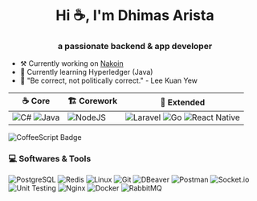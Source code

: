 <h1 align="center">Hi ☕, I'm Dhimas Arista</h1>
<h3 align="center">a passionate backend & app developer</h3>

- ⚒️ Currently working on [Nakoin](https://github.com/dhimasarista/nakoin)
- 🌱 Currently learning Hyperledger (Java)
- 🧠 "Be correct, not politically correct." - Lee Kuan Yew


| ☕ Core | 🏗️ Corework | 🌱 Extended |
|-------------------------|----------------------|----------------------|
| ![C#](https://custom-icon-badges.demolab.com/badge/CSharp-%23E0559F.svg?logo=cshrp&logoColor=white&style=flat-square) ![Java](https://img.shields.io/badge/Java-%23F1413D.svg?logo=coffeescript&logoColor=white&style=flat-square) | ![NodeJS](https://img.shields.io/badge/NodeJS-339933.svg?logo=node.js&logoColor=white&style=flat-square) | ![Laravel](https://img.shields.io/badge/Laravel-EB6A4A?logo=laravel&logoColor=white&style=flat-square) ![Go](https://img.shields.io/badge/Golang-%2300ADD8.svg?logo=go&logoColor=white&style=flat-square)  ![React Native](https://img.shields.io/badge/React%20Native-20232A?logo=react&logoColor=61DAFB&style=flat-square) |

![CoffeeScript Badge](https://img.shields.io/badge/CoffeeScript-2F2625?logo=coffeescript&logoColor=fff&style=flat-square)

### 💻 Softwares & Tools
![PostgreSQL](https://img.shields.io/badge/PostgreSQL-0056A3?logo=postgresql&logoColor=white)
![Redis](https://img.shields.io/badge/Redis-ED5454?logo=redis&logoColor=white)
![Linux](https://img.shields.io/badge/Linux-%23FCC624?logo=linux&logoColor=black)
![Git](https://img.shields.io/badge/Git-%23F1502F?logo=git&logoColor=white)
![DBeaver](https://img.shields.io/badge/DBeaver-%234A90E2?logo=dbeaver&logoColor=white)
![Postman](https://img.shields.io/badge/Postman-%23FF6C37?logo=postman&logoColor=white)
![Socket.io](https://img.shields.io/badge/SocketIO-%23B0B0B0?logo=socketdotio&logoColor=black&color=white)
![Unit Testing](https://img.shields.io/badge/Unit%20Testing-%23FF5722?logo=jest&logoColor=white)
![Nginx](https://img.shields.io/badge/Nginx-%23009639?logo=nginx&logoColor=white)
![Docker](https://img.shields.io/badge/Docker-%232496ED?logo=docker&logoColor=white)
![RabbitMQ](https://img.shields.io/badge/RabbitMQ-%23FF6600?logo=rabbitmq&logoColor=white)

<!--
![MSSQL](https://custom-icon-badges.demolab.com/badge/MSSQL-EB5A5A.svg?logo=mssql&logoColor=white)
[![LinkedIn](https://custom-icon-badges.demolab.com/badge/LinkedIn-0A66C2?logo=linkedin-white&logoColor=fff)](https://www.linkedin.com/in/dhimasarista/)
[![Instagram Badge](https://img.shields.io/badge/-Instagram-purple?logo=instagram&logoColor=white&link=https://instagram.com/codedhims/)](https://www.instagram.com/codedhims)
[![Gmail](https://img.shields.io/badge/-Gmail-c14438?style=flat&logo=Gmail&logoColor=white)](mailto:mdhimasarista@gmail.com)
[![Website Badge](https://img.shields.io/badge/-Website-c14438?style=flat&logo=Google-Chrome&logoColor=white&link=https://dhimasarista.github.io)](https://dhimasarista.github.io)
[![Github](https://img.shields.io/github/followers/dhimasarista?label=Follow&style=social)](https://github.com/dhimasarista)
